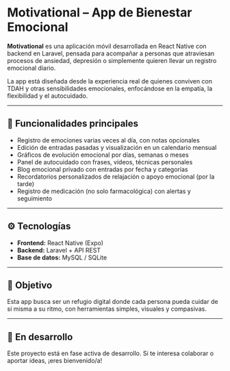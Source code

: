
# Motivational – App de Bienestar Emocional

**Motivational** es una aplicación móvil desarrollada en React Native con backend en Laravel, pensada para acompañar a personas que atraviesan procesos de ansiedad, depresión o simplemente quieren llevar un registro emocional diario.

La app está diseñada desde la experiencia real de quienes conviven con TDAH y otras sensibilidades emocionales, enfocándose en la empatía, la flexibilidad y el autocuidado.

---

## 🧠 Funcionalidades principales

- Registro de emociones varias veces al día, con notas opcionales
- Edición de entradas pasadas y visualización en un calendario mensual
- Gráficos de evolución emocional por días, semanas o meses
- Panel de autocuidado con frases, vídeos, técnicas personales
- Blog emocional privado con entradas por fecha y categorías
- Recordatorios personalizados de relajación o apoyo emocional (por la tarde)
- Registro de medicación (no solo farmacológica) con alertas y seguimiento

---

## ⚙️ Tecnologías

- **Frontend:** React Native (Expo)
- **Backend:** Laravel + API REST
- **Base de datos:** MySQL / SQLite
  

---

## 🌱 Objetivo

Esta app busca ser un refugio digital donde cada persona pueda cuidar de sí misma a su ritmo, con herramientas simples, visuales y compasivas.

---

## 💛 En desarrollo

Este proyecto está en fase activa de desarrollo. Si te interesa colaborar o aportar ideas, ¡eres bienvenido/a!

